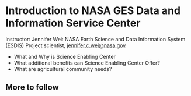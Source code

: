 # Introduction to NASA GES Data and Information Service Center

Instructor: Jennifer Wei: NASA Earth Science and Data Information System (ESDIS) Project scientist, jennifer.c.wei@nasa.gov

* What and Why is Science Enabling Center
* What additional benefits can Science Enabling Center Offer?
* What are agricultural community needs?

## More to follow
